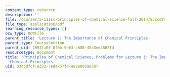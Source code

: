 ```yaml
---
content_type: resource
description: ''
file: /courses/5-111sc-principles-of-chemical-science-fall-2014/83ccdfcfa3327eda57fde82e885985b7_MIT5_111F14_ProbReview.pdf
file_type: application/pdf
learning_resource_types: []
ocw_type: OCWFile
parent_title: 'Lecture 1: The Importance of Chemical Principles'
parent_type: CourseSection
parent_uid: 2093fa03-8f0b-9e63-c680-49a3ed4867fd
resourcetype: Document
title: 'Principles of Chemical Science, Problems for Lecture 1: The Importance of
  Chemical Principles'
uid: 83ccdfcf-a332-7eda-57fd-e82e885985b7
---
```

